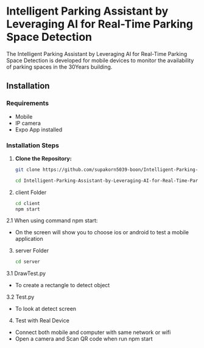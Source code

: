 # Intelligent Parking Assistant by Leveraging AI for Real-Time Parking Space Detection

The Intelligent Parking Assistant by Leveraging AI for Real-Time Parking Space Detection is developed for mobile devices to monitor the availability of parking spaces in the 30Years building.

## Installation

### Requirements 
- Mobile
- IP camera
- Expo App installed

### Installation Steps 
1. **Clone the Repository:**
   
   ```bash
   git clone https://github.com/supakorn5039-boon/Intelligent-Parking-Assistant-by-Leveraging-AI-for-Real-Time-Parking-Space-Detection
   
   cd Intelligent-Parking-Assistant-by-Leveraging-AI-for-Real-Time-Parking-Space-Detection

2. client Folder
   ```bash
   cd client
   npm start

2.1 When using command npm start:
   - On the screen will show you to choose ios or android to test a mobile application 
   
3. server Folder
   ```bash
   cd server
   
 3.1 DrawTest.py
   - To create a rectangle to detect object
     
 3.2 Test.py
   - To look at detect screen

4. Test with Real Device
  - Connect both mobile and computer with same network or wifi
  - Open a camera and Scan QR code when run npm start


